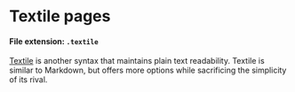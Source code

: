 
# Textile pages

#### File extension: `.textile`

<a href="http://en.wikipedia.org/wiki/Textile_%28markup_language%29">Textile</a> is another syntax that maintains plain text readability. Textile is similar to Markdown, but offers more options while sacrificing the simplicity of its rival.
